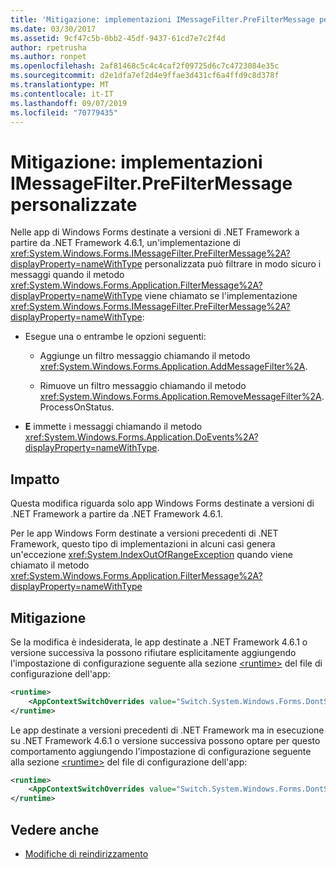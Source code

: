 ```yaml
---
title: 'Mitigazione: implementazioni IMessageFilter.PreFilterMessage personalizzate'
ms.date: 03/30/2017
ms.assetid: 9cf47c5b-0bb2-45df-9437-61cd7e7c2f4d
author: rpetrusha
ms.author: ronpet
ms.openlocfilehash: 2af81468c5c4c4caf2f09725d6c7c4723084e35c
ms.sourcegitcommit: d2e1dfa7ef2d4e9ffae3d431cf6a4ffd9c8d378f
ms.translationtype: MT
ms.contentlocale: it-IT
ms.lasthandoff: 09/07/2019
ms.locfileid: "70779435"
---
```

# <a name="mitigation-custom-imessagefilterprefiltermessage-implementations"></a>Mitigazione: implementazioni IMessageFilter.PreFilterMessage personalizzate

Nelle app di Windows Forms destinate a versioni di .NET Framework a partire da .NET Framework 4.6.1, un'implementazione di <xref:System.Windows.Forms.IMessageFilter.PreFilterMessage%2A?displayProperty=nameWithType> personalizzata può filtrare in modo sicuro i messaggi quando il metodo <xref:System.Windows.Forms.Application.FilterMessage%2A?displayProperty=nameWithType> viene chiamato se l'implementazione <xref:System.Windows.Forms.IMessageFilter.PreFilterMessage%2A?displayProperty=nameWithType>:

- Esegue una o entrambe le opzioni seguenti:

  - Aggiunge un filtro messaggio chiamando il metodo <xref:System.Windows.Forms.Application.AddMessageFilter%2A>.

  - Rimuove un filtro messaggio chiamando il metodo <xref:System.Windows.Forms.Application.RemoveMessageFilter%2A>. ProcessOnStatus.

- **E** immette i messaggi chiamando il metodo <xref:System.Windows.Forms.Application.DoEvents%2A?displayProperty=nameWithType>.

## <a name="impact"></a>Impatto

Questa modifica riguarda solo app Windows Forms destinate a versioni di .NET Framework a partire da .NET Framework 4.6.1.

Per le app Windows Form destinate a versioni precedenti di .NET Framework, questo tipo di implementazioni in alcuni casi genera un'eccezione <xref:System.IndexOutOfRangeException> quando viene chiamato il metodo <xref:System.Windows.Forms.Application.FilterMessage%2A?displayProperty=nameWithType>

## <a name="mitigation"></a>Mitigazione

Se la modifica è indesiderata, le app destinate a .NET Framework 4.6.1 o versione successiva la possono rifiutare esplicitamente aggiungendo l'impostazione di configurazione seguente alla sezione [\<runtime>](../configure-apps/file-schema/runtime/runtime-element.md) del file di configurazione dell'app:

```xml
<runtime>
    <AppContextSwitchOverrides value="Switch.System.Windows.Forms.DontSupportReentrantFilterMessage=true" />
</runtime>
```

Le app destinate a versioni precedenti di .NET Framework ma in esecuzione su .NET Framework 4.6.1 o versione successiva possono optare per questo comportamento aggiungendo l'impostazione di configurazione seguente alla sezione [\<runtime>](../configure-apps/file-schema/runtime/runtime-element.md) del file di configurazione dell'app:

```xml
<runtime>
    <AppContextSwitchOverrides value="Switch.System.Windows.Forms.DontSupportReentrantFilterMessage=false" />
</runtime>
```

## <a name="see-also"></a>Vedere anche

- [Modifiche di reindirizzamento](retargeting-changes-in-the-net-framework-4-6-1.md)
